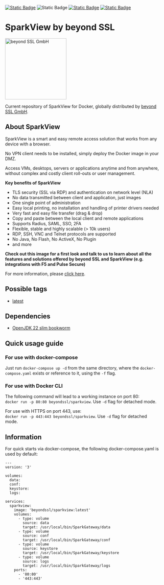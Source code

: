 [![Static Badge](https://img.shields.io/badge/Maintained%3F-Yes-success)](https://support.beyondssl.com/en/) ![Static Badge](https://img.shields.io/badge/Snyk_security-monitored-8A2BE2) [![Static Badge](https://img.shields.io/badge/Version-6.2.0-blue)](https://www.beyondssl.com/en/products/sparkview/) [![Static Badge](https://img.shields.io/badge/Release-1043-blue)](https://www.beyondssl.com/en/products/sparkview/)

# SparkView by beyond SSL
<img alt="beyond SSL GmbH" src="https://repository.beyondssl.com/images/beyondssl-200.svg" width="200">

Current repository of SparkView for Docker, globally distributed by [beyond SSL GmbH](https://www.beyondssl.com/).

## About SparkView
SparkView is a smart and easy remote access solution that works from any device with a browser.

No VPN client needs to be installed, simply deploy the Docker image in your DMZ.

Access VMs, desktops, servers or applications anytime and from anywhere, without complex and costly client roll-outs or user management.

**Key benefits of SparkView**
* TLS security (SSL via RDP) and authentication on network level (NLA)
* No data transmitted between client and application, just images
* One single point of administration
* Easy local printing, no installation and handling of printer drivers needed
* Very fast and easy file transfer (drag & drop)
* Copy and paste between the local client and remote applications
* Supports Radius, SAML, SSO, 2FA
* Flexible, stable and highly scalable (> 10k users)
* RDP, SSH, VNC and Telnet protocols are supported
* No Java, No Flash, No ActiveX, No Plugin
* and more

**Check out this image for a first look and talk to us to learn about all the features and solutions offered by beyond SSL and SparkView (e.g. integrations with F5 and Pulse Secure)**

For more information, please [click here](https://www.beyondssl.com/en/products/sparkview/).

## Possible tags
* [latest](https://github.com/beyondssl/sparkview/blob/master/Dockerfile)

## Dependencies
* [OpenJDK 22 slim bookworm](https://github.com/docker-library/openjdk/blob/10bb9a771a94688cdeb3e0460e04e6036b60718d/22/jdk/slim-bookworm/Dockerfile)

## Quick usage guide
### For use with docker-compose
Just run `docker-compose up -d` from the same directory, where the `docker-compose.yaml` exists or reference to it, using the `-f` flag.

### For use with Docker CLI
The following command will lead to a working instance on port 80:<br>
`docker run -p 80:80 beyondssl/sparkview`. Use `-d` flag for detached mode.

For use with HTTPS on port 443, use:<br>
`docker run -p 443:443 beyondssl/sparkview`. Use `-d` flag for detached mode.

## Information
For quick starts via docker-compose, the following docker-compose.yaml is used by default:
```
---
version: '3'

volumes:
  data:
  conf:
  keystore:
  logs:

services:
  sparkview:
    image: 'beyondssl/sparkview:latest'
    volumes:
      - type: volume
        source: data
        target: /usr/local/bin/SparkGateway/data
      - type: volume
        source: conf
        target: /usr/local/bin/SparkGateway/conf
      - type: volume
        source: keystore
        target: /usr/local/bin/SparkGateway/keystore
      - type: volume
        source: logs
        target: /usr/local/bin/SparkGateway/logs
    ports:
      - '80:80'
      - '443:443'
```